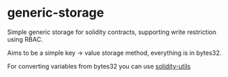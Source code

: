 # generic-storage
Simple generic storage for solidity contracts, supporting write restriction using RBAC.

Aims to be a simple key -> value storage method, everything is in bytes32.

For converting variables from bytes32 you can use [solidity-utils](https://github.com/nionis/solidity-utils)